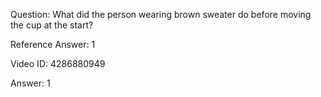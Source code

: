 Question: What did the person wearing brown sweater do before moving the cup at the start?

Reference Answer: 1

Video ID: 4286880949

Answer: 1

